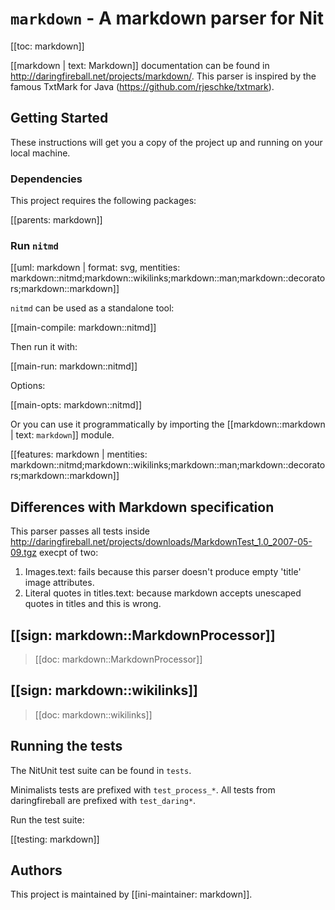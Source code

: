 # `markdown` - A markdown parser for Nit

[[toc: markdown]]

[[markdown | text: Markdown]] documentation can be found in http://daringfireball.net/projects/markdown/.
This parser is inspired by the famous TxtMark for Java (https://github.com/rjeschke/txtmark).

## Getting Started

These instructions will get you a copy of the project up and running on your local machine.

### Dependencies

This project requires the following packages:

[[parents: markdown]]

### Run `nitmd`

[[uml: markdown | format: svg, mentities: markdown::nitmd;markdown::wikilinks;markdown::man;markdown::decorators;markdown::markdown]]

`nitmd` can be used as a standalone tool:

[[main-compile: markdown::nitmd]]

Then run it with:

[[main-run: markdown::nitmd]]

Options:

[[main-opts: markdown::nitmd]]

Or you can use it programmatically by importing the [[markdown::markdown | text: `markdown`]] module.

[[features: markdown | mentities: markdown::nitmd;markdown::wikilinks;markdown::man;markdown::decorators;markdown::markdown]]

## Differences with Markdown specification

This parser passes all tests inside http://daringfireball.net/projects/downloads/MarkdownTest_1.0_2007-05-09.tgz execpt of two:

1. Images.text: fails because this parser doesn't produce empty 'title' image attributes.
2. Literal quotes in titles.text: because markdown accepts unescaped quotes in titles and this is wrong.

## [[sign: markdown::MarkdownProcessor]]

> [[doc: markdown::MarkdownProcessor]]

## [[sign: markdown::wikilinks]]

> [[doc: markdown::wikilinks]]

## Running the tests

The NitUnit test suite can be found in `tests`.

Minimalists tests are prefixed with `test_process_*`. All tests from daringfireball are prefixed with `test_daring*`.

Run the test suite:

[[testing: markdown]]

## Authors

This project is maintained by [[ini-maintainer: markdown]].
